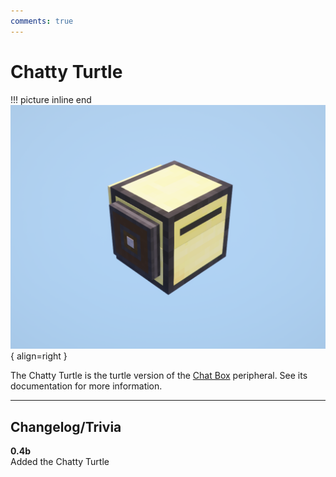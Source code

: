 ```yaml
---
comments: true
---
```


# Chatty Turtle

!!! picture inline end
    ![!Image of the Chatty Turtle](../img/previews/chatty_turtle.png){ align=right }

The Chatty Turtle is the turtle version of the [Chat Box](../peripherals/chat_box.md) peripheral. See its documentation for more information.

<p class="picture-spacing" style="--ps:7.6rem;"></p>

---

## Changelog/Trivia

**0.4b**  
Added the Chatty Turtle
